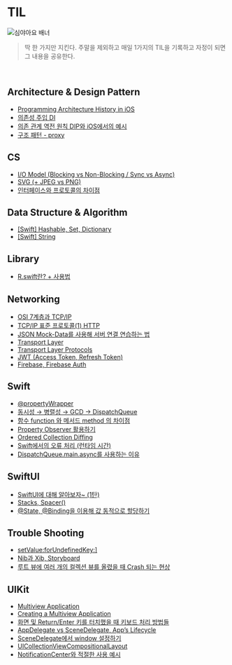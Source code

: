 # TIL

![심야아요 배너](https://user-images.githubusercontent.com/61109660/167799338-ab43eea4-8396-4f9b-be2f-99c57d9b2982.png)
> 딱 한 가지만 지킨다. 주말을 제외하고 매일 1가지의 TIL을 기록하고 자정이 되면 그 내용을 공유한다.

<br/>

## Architecture & Design Pattern
- [Programming Architecture History in iOS](https://github.com/EunHee-Jeong/TIL/issues/5)
- [의존성 주입 DI](https://github.com/EunHee-Jeong/TIL/issues/20)
- [의존 관계 역전 원칙 DIP와 iOS에서의 예시](https://github.com/EunHee-Jeong/TIL/issues/21)
- [구조 패턴 - proxy](https://github.com/EunHee-Jeong/TIL/issues/33)

## CS
- [I/O Model (Blocking vs Non-Blocking / Sync vs Async)](https://github.com/EunHee-Jeong/TIL/issues/1)
- [SVG (+ JPEG vs PNG)](https://github.com/EunHee-Jeong/TIL/issues/23)
- [인터페이스와 프로토콜의 차이점](https://github.com/EunHee-Jeong/TIL/issues/36)

## Data Structure & Algorithm
- [[Swift] Hashable, Set, Dictionary](https://osoomoovo.tistory.com/215)
- [[Swift] String](https://github.com/EunHee-Jeong/TIL/issues/4)

## Library
- [R.swift란? + 사용법](https://github.com/EunHee-Jeong/TIL/issues/45)

## Networking
- [OSI 7계층과 TCP/IP](https://github.com/EunHee-Jeong/TIL/issues/32)
- [TCP/IP 표준 프로토콜(1) HTTP](https://github.com/EunHee-Jeong/TIL/issues/31)
- [JSON Mock-Data를 사용해 서버 연결 연습하는 법](https://github.com/EunHee-Jeong/TIL/issues/2)
- [Transport Layer](https://shy-week-7ba.notion.site/23-Introduction-to-Transport-Layer-c787328776a5498e8a7ced52937d5acf)
- [Transport Layer Protocols](https://shy-week-7ba.notion.site/24-Transport-Layer-Protocols-25de6336c75149ed8c5099105ecac0af)
- [JWT (Access Token, Refresh Token)](https://github.com/EunHee-Jeong/TIL/issues/34)
- [Firebase, Firebase Auth](https://github.com/EunHee-Jeong/TIL/issues/47)

## Swift
- [@propertyWrapper](https://github.com/EunHee-Jeong/TIL/issues/15)
- [동시성 → 병렬성 → GCD → DispatchQueue](https://github.com/EunHee-Jeong/TIL/issues/26)
- [함수 function 와 메서드 method 의 차이점](https://github.com/EunHee-Jeong/TIL/issues/38)
- [Property Observer 활용하기](https://github.com/EunHee-Jeong/TIL/issues/39)
- [Ordered Collection Diffing](https://github.com/EunHee-Jeong/TIL/issues/40)
- [Swift에서의 오류 처리 (런타임 시간)](https://github.com/EunHee-Jeong/TIL/issues/44)
- [DispatchQueue.main.async를 사용하는 이유](https://github.com/EunHee-Jeong/TIL/issues/48)

## SwiftUI
- [SwiftUI에 대해 알아보자~ (1탄)](https://github.com/EunHee-Jeong/TIL/issues/14)
- [Stacks, Spacer()](https://github.com/EunHee-Jeong/TIL/issues/18)
- [@State, @Binding을 이용해 값 동적으로 할당하기](https://github.com/EunHee-Jeong/TIL/issues/19)

## Trouble Shooting
- [setValue:forUndefinedKey:\]](https://github.com/EunHee-Jeong/TIL/issues/13)
- [Nib과 Xib, Storyboard](https://github.com/EunHee-Jeong/TIL/issues/11)
- [루트 뷰에 여러 개의 컬렉션 뷰를 올렸을 때 Crash 되는 현상](https://github.com/EunHee-Jeong/TIL/issues/16)

## UIKit
- [Multiview Application](https://github.com/EunHee-Jeong/TIL/issues/27)
- [Creating a Multiview Application](https://github.com/EunHee-Jeong/TIL/issues/28)
- [화면 및 Return/Enter 키를 터치했을 때 키보드 처리 방법들](https://github.com/EunHee-Jeong/TIL/issues/29)
- [AppDelegate vs SceneDelegate, App’s Lifecycle](https://github.com/EunHee-Jeong/TIL/issues/41)
- [SceneDelegate에서 window 설정하기](https://github.com/EunHee-Jeong/TIL/issues/42)
- [UICollectionViewCompositionalLayout](https://github.com/EunHee-Jeong/TIL/issues/43)
- [NotificationCenter와 적절한 사용 예시](https://github.com/EunHee-Jeong/TIL/issues/46)
